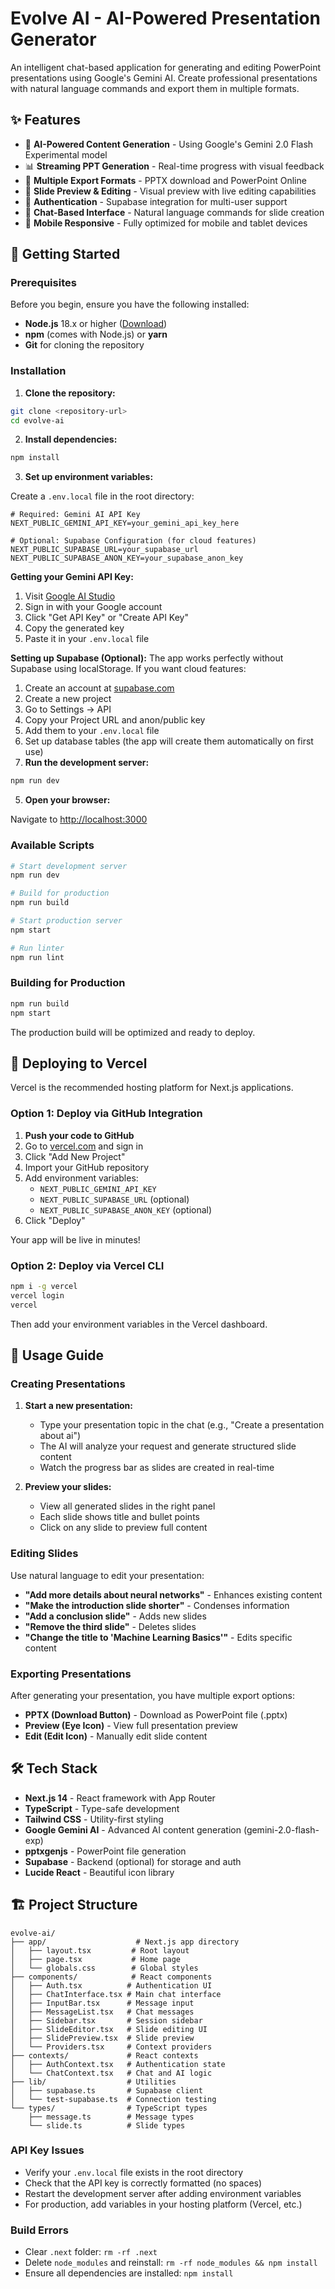 # Evolve AI - AI-Powered Presentation Generator

An intelligent chat-based application for generating and editing PowerPoint presentations using Google's Gemini AI. Create professional presentations with natural language commands and export them in multiple formats.

## ✨ Features

- 🤖 **AI-Powered Content Generation** - Using Google's Gemini 2.0 Flash Experimental model
- 📊 **Streaming PPT Generation** - Real-time progress with visual feedback
- 📄 **Multiple Export Formats** - PPTX download and PowerPoint Online
- 🎨 **Slide Preview & Editing** - Visual preview with live editing capabilities
- 🔐 **Authentication** - Supabase integration for multi-user support
- 💬 **Chat-Based Interface** - Natural language commands for slide creation
- 📱 **Mobile Responsive** - Fully optimized for mobile and tablet devices

## 🚀 Getting Started

### Prerequisites

Before you begin, ensure you have the following installed:

- **Node.js** 18.x or higher ([Download](https://nodejs.org/))
- **npm** (comes with Node.js) or **yarn**
- **Git** for cloning the repository

### Installation

1. **Clone the repository:**

```bash
git clone <repository-url>
cd evolve-ai
```

2. **Install dependencies:**

```bash
npm install
```

3. **Set up environment variables:**

Create a `.env.local` file in the root directory:

```env
# Required: Gemini AI API Key
NEXT_PUBLIC_GEMINI_API_KEY=your_gemini_api_key_here

# Optional: Supabase Configuration (for cloud features)
NEXT_PUBLIC_SUPABASE_URL=your_supabase_url
NEXT_PUBLIC_SUPABASE_ANON_KEY=your_supabase_anon_key
```

**Getting your Gemini API Key:**

1. Visit [Google AI Studio](https://makersuite.google.com/app/apikey)
2. Sign in with your Google account
3. Click "Get API Key" or "Create API Key"
4. Copy the generated key
5. Paste it in your `.env.local` file

**Setting up Supabase (Optional):**
The app works perfectly without Supabase using localStorage. If you want cloud features:

1. Create an account at [supabase.com](https://supabase.com)
2. Create a new project
3. Go to Settings → API
4. Copy your Project URL and anon/public key
5. Add them to your `.env.local` file
6. Set up database tables (the app will create them automatically on first use)
7. **Run the development server:**

```bash
npm run dev
```

5. **Open your browser:**

Navigate to [http://localhost:3000](http://localhost:3000)

### Available Scripts

```bash
# Start development server
npm run dev

# Build for production
npm run build

# Start production server
npm start

# Run linter
npm run lint
```

### Building for Production

```bash
npm run build
npm start
```

The production build will be optimized and ready to deploy.

## 🚀 Deploying to Vercel

Vercel is the recommended hosting platform for Next.js applications.

### Option 1: Deploy via GitHub Integration

1. **Push your code to GitHub**
2. Go to [vercel.com](https://vercel.com) and sign in
3. Click "Add New Project"
4. Import your GitHub repository
5. Add environment variables:
   - `NEXT_PUBLIC_GEMINI_API_KEY`
   - `NEXT_PUBLIC_SUPABASE_URL` (optional)
   - `NEXT_PUBLIC_SUPABASE_ANON_KEY` (optional)
6. Click "Deploy"

Your app will be live in minutes!

### Option 2: Deploy via Vercel CLI

```bash
npm i -g vercel
vercel login
vercel
```

Then add your environment variables in the Vercel dashboard.

## 📖 Usage Guide

### Creating Presentations

1. **Start a new presentation:**

   - Type your presentation topic in the chat (e.g., "Create a presentation about ai")
   - The AI will analyze your request and generate structured slide content
   - Watch the progress bar as slides are created in real-time
2. **Preview your slides:**

   - View all generated slides in the right panel
   - Each slide shows title and bullet points
   - Click on any slide to preview full content

### Editing Slides

Use natural language to edit your presentation:

- **"Add more details about neural networks"** - Enhances existing content
- **"Make the introduction slide shorter"** - Condenses information
- **"Add a conclusion slide"** - Adds new slides
- **"Remove the third slide"** - Deletes slides
- **"Change the title to 'Machine Learning Basics'"** - Edits specific content

### Exporting Presentations

After generating your presentation, you have multiple export options:

- **PPTX (Download Button)** - Download as PowerPoint file (.pptx)
- **Preview (Eye Icon)** - View full presentation preview
- **Edit (Edit Icon)** - Manually edit slide content

## 🛠️ Tech Stack

- **Next.js 14** - React framework with App Router
- **TypeScript** - Type-safe development
- **Tailwind CSS** - Utility-first styling
- **Google Gemini AI** - Advanced AI content generation (gemini-2.0-flash-exp)
- **pptxgenjs** - PowerPoint file generation
- **Supabase** - Backend (optional) for storage and auth
- **Lucide React** - Beautiful icon library

## 🏗️ Project Structure

```
evolve-ai/
├── app/                    # Next.js app directory
│   ├── layout.tsx         # Root layout
│   ├── page.tsx           # Home page
│   └── globals.css        # Global styles
├── components/            # React components
│   ├── Auth.tsx          # Authentication UI
│   ├── ChatInterface.tsx # Main chat interface
│   ├── InputBar.tsx      # Message input
│   ├── MessageList.tsx   # Chat messages
│   ├── Sidebar.tsx       # Session sidebar
│   ├── SlideEditor.tsx   # Slide editing UI
│   ├── SlidePreview.tsx  # Slide preview
│   └── Providers.tsx     # Context providers
├── contexts/             # React contexts
│   ├── AuthContext.tsx   # Authentication state
│   └── ChatContext.tsx   # Chat and AI logic
├── lib/                  # Utilities
│   ├── supabase.ts       # Supabase client
│   └── test-supabase.ts  # Connection testing
└── types/                # TypeScript types
    ├── message.ts        # Message types
    └── slide.ts          # Slide types
```

### API Key Issues

- Verify your `.env.local` file exists in the root directory
- Check that the API key is correctly formatted (no spaces)
- Restart the development server after adding environment variables
- For production, add variables in your hosting platform (Vercel, etc.)

### Build Errors

- Clear `.next` folder: `rm -rf .next`
- Delete `node_modules` and reinstall: `rm -rf node_modules && npm install`
- Ensure all dependencies are installed: `npm install`
